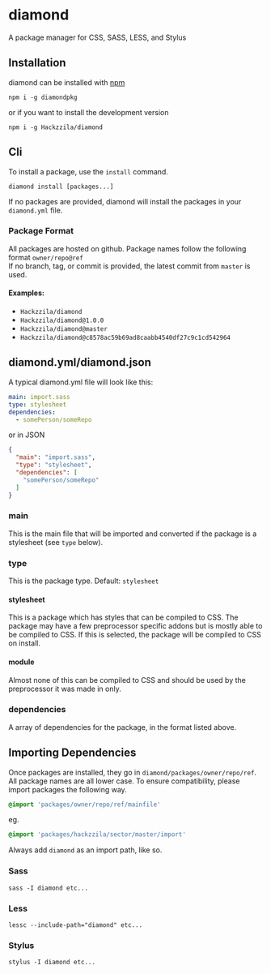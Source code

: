 # diamond
A package manager for CSS, SASS, LESS, and Stylus

## Installation
diamond can be installed with [npm](https://npmjs.org)
```
npm i -g diamondpkg
```
or if you want to install the development version
```
npm i -g Hackzzila/diamond
```

## Cli
To install a package, use the `install` command.
```
diamond install [packages...]
```
If no packages are provided, diamond will install the packages in your `diamond.yml` file.  

### Package Format
All packages are hosted on github. Package names follow the following format `owner/repo@ref`  
If no branch, tag, or commit is provided, the latest commit from `master` is used.
#### Examples: 
* `Hackzzila/diamond`
* `Hackzzila/diamond@1.0.0`
* `Hackzzila/diamond@master`
* `Hackzzila/diamond@c8578ac59b69ad8caabb4540df27c9c1cd542964`

## diamond.yml/diamond.json
A typical diamond.yml file will look like this:
```yaml
main: import.sass
type: stylesheet
dependencies:
  - somePerson/someRepo
```
or in JSON
```json
{
  "main": "import.sass",
  "type": "stylesheet",
  "dependencies": [
    "somePerson/someRepo"
  ]
}
```

### main
This is the main file that will be imported and converted if the package is a stylesheet (see `type` below).

### type
This is the package type. Default: `stylesheet`

#### stylesheet
This is a package which has styles that can be compiled to CSS. The package may have a few preprocessor specific
addons but is mostly able to be compiled to CSS. If this is selected, the package will be compiled to CSS on
install.

#### module
Almost none of this can be compiled to CSS and should be used by the preprocessor it was made in only.

### dependencies
A array of dependencies for the package, in the format listed above.

## Importing Dependencies
Once packages are installed, they go in `diamond/packages/owner/repo/ref`. All package names are all lower case.
To ensure compatibility, please import packages the following way.

```sass
@import 'packages/owner/repo/ref/mainfile'
```
eg.
```sass
@import 'packages/hackzzila/sector/master/import'
```

Always add `diamond` as an import path, like so.

### Sass
```
sass -I diamond etc...
```

### Less
```
lessc --include-path="diamond" etc...
```

### Stylus
```
stylus -I diamond etc...
```